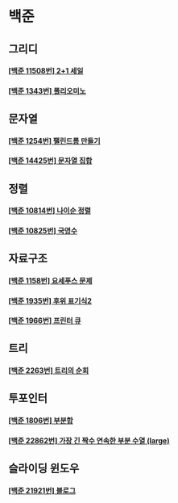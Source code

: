 # 백준

## 그리디

#### [[백준 11508번] 2+1 세일](/code-or-death/jiyu/baekjoon/bj_11508.md)

#### [[백준 1343번] 폴리오미노](/code-or-death/jiyu/baekjoon/bj_1343.md)

## 문자열

#### [[백준 1254번] 팰린드롬 만들기](/code-or-death/jiyu/baekjoon/bj_1254.md)

#### [[백준 14425번] 문자열 집합](/code-or-death/jiyu/baekjoon/bj_14425.md)

## 정렬

#### [[백준 10814번] 나이순 정렬](/code-or-death/jiyu/baekjoon/bj_10814.md)

#### [[백준 10825번] 국영수](/code-or-death/jiyu/baekjoon/bj_10825.md)

## 자료구조

#### [[백준 1158번] 요세푸스 문제](/code-or-death/jiyu/baekjoon/bj_1158.md)

#### [[백준 1935번] 후위 표기식2](/code-or-death/jiyu/baekjoon/bj_1935.md)

#### [[백준 1966번] 프린터 큐](/code-or-death/jiyu/baekjoon/bj_1966.md)

## 트리

#### [[백준 2263번] 트리의 순회](/code-or-death/jiyu/baekjoon/bj_2263.md)

## 투포인터

#### [[백준 1806번] 부분합](/code-or-death/jiyu/baekjoon/bj_1806.md)

#### [[백준 22862번] 가장 긴 짝수 연속한 부분 수열 (large)](/code-or-death/jiyu/baekjoon/bj_22862.md)

## 슬라이딩 윈도우

#### [[백준 21921번] 블로그](/code-or-death/jiyu/baekjoon/bj_21921.md)
